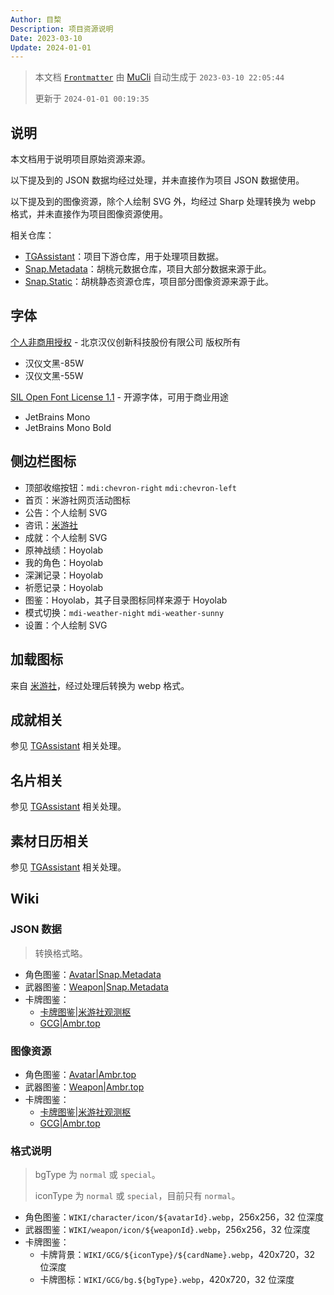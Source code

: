 ```yaml
---
Author: 目棃
Description: 项目资源说明
Date: 2023-03-10
Update: 2024-01-01
---
```


> 本文档 [`Frontmatter`](https://github.com/BTMuli/MuCli#Frontmatter) 由 [MuCli](https://github.com/BTMuli/Mucli) 自动生成于 `2023-03-10 22:05:44`
>
> 更新于 `2024-01-01 00:19:35`

## 说明

本文档用于说明项目原始资源来源。

以下提及到的 JSON 数据均经过处理，并未直接作为项目 JSON 数据使用。

以下提及到的图像资源，除个人绘制 SVG 外，均经过 Sharp 处理转换为 webp 格式，并未直接作为项目图像资源使用。

相关仓库：

- [TGAssistant](https://github.com/BTMuli/TGAssistant)：项目下游仓库，用于处理项目数据。
- [Snap.Metadata](https://github.com/DGP-Studio/Snap.Metadata)：胡桃元数据仓库，项目大部分数据来源于此。
- [Snap.Static](https://github.com/DGP-Studio/Snap.Static)：胡桃静态资源仓库，项目部分图像资源来源于此。

## 字体

[个人非商用授权](https://www.hanyi.com.cn/faq-doc-1) - 北京汉仪创新科技股份有限公司 版权所有

- 汉仪文黑-85W
- 汉仪文黑-55W

[SIL Open Font License 1.1](https://github.com/JetBrains/JetBrainsMono/blob/master/OFL.txt) - 开源字体，可用于商业用途

- JetBrains Mono
- JetBrains Mono Bold

## 侧边栏图标

- 顶部收缩按钮：`mdi:chevron-right` `mdi:chevron-left`
- 首页：米游社网页活动图标
- 公告：个人绘制 SVG
- 咨讯：[米游社](https://www.miyoushe.com)
- 成就：个人绘制 SVG
- 原神战绩：Hoyolab
- 我的角色：Hoyolab
- 深渊记录：Hoyolab
- 祈愿记录：Hoyolab
- 图鉴：Hoyolab，其子目录图标同样来源于 Hoyolab
- 模式切换：`mdi-weather-night` `mdi-weather-sunny`
- 设置：个人绘制 SVG

## 加载图标

来自 [米游社](https://www.miyoushe.com/ys/article/4957262)，经过处理后转换为 webp 格式。

## 成就相关

参见 [TGAssistant](https://github.com/BTMuli/TGAssistant) 相关处理。

## 名片相关

参见 [TGAssistant](https://github.com/BTMuli/TGAssistant) 相关处理。

## 素材日历相关

参见 [TGAssistant](https://github.com/BTMuli/TGAssistant) 相关处理。

## Wiki

### JSON 数据

> 转换格式略。

- 角色图鉴：[Avatar|Snap.Metadata](https://github.com/DGP-Studio/Snap.Metadata/blob/main/Genshin/CHS/Avatar.json)
- 武器图鉴：[Weapon|Snap.Metadata](https://github.com/DGP-Studio/Snap.Metadata/blob/main/Genshin/CHS/Weapon.json)
- 卡牌图鉴：
  - [卡牌图鉴|米游社观测枢](https://bbs.mihoyo.com/ys/obc/channel/map/231)
  - [GCG|Ambr.top](https://ambr.top/chs/gcg)

### 图像资源

- 角色图鉴：[Avatar|Ambr.top](https://ambr.top/chs/archive/avatar)
- 武器图鉴：[Weapon|Ambr.top](https://ambr.top/chs/archive/weapon)
- 卡牌图鉴：
  - [卡牌图鉴|米游社观测枢](https://bbs.mihoyo.com/ys/obc/channel/map/231)
  - [GCG|Ambr.top](https://ambr.top/chs/gcg)

### 格式说明

> bgType 为 `normal` 或 `special`。
>
> iconType 为 `normal` 或 `special`，目前只有 `normal`。

- 角色图鉴：`WIKI/character/icon/${avatarId}.webp`，256x256，32 位深度
- 武器图鉴：`WIKI/weapon/icon/${weaponId}.webp`，256x256，32 位深度
- 卡牌图鉴：
  - 卡牌背景：`WIKI/GCG/${iconType}/${cardName}.webp`，420x720，32 位深度
  - 卡牌图标：`WIKI/GCG/bg.${bgType}.webp`，420x720，32 位深度
